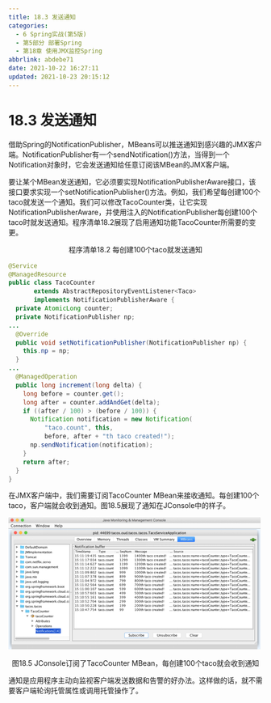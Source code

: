 ```yaml
---
title: 18.3 发送通知
categories:
  - 6 Spring实战(第5版)
  - 第5部分 部署Spring
  - 第18章 使用JMX监控Spring
abbrlink: abdebe71
date: 2021-10-22 16:27:11
updated: 2021-10-23 20:15:12
---
```

# 18.3 发送通知

借助Spring的NotificationPublisher，MBeans可以推送通知到感兴趣的JMX客户端。NotificationPublisher有一个sendNotification()方法，当得到一个Notification对象时，它会发送通知给任意订阅该MBean的JMX客户端。

要让某个MBean发送通知，它必须要实现NotificationPublisherAware接口，该接口要求实现一个setNotificationPublisher()方法。例如，我们希望每创建100个taco就发送一个通知。我们可以修改TacoCounter类，让它实现NotificationPublisherAware，并使用注入的NotificationPublisher每创建100个taco时就发送通知。程序清单18.2展现了启用通知功能TacoCounter所需要的变更。

<center>程序清单18.2 每创建100个taco就发送通知</center>

```java
@Service
@ManagedResource
public class TacoCounter
       extends AbstractRepositoryEventListener<Taco>
       implements NotificationPublisherAware {
  private AtomicLong counter;
  private NotificationPublisher np;
...
  @Override
  public void setNotificationPublisher(NotificationPublisher np) {
    this.np = np;
  }
...
  @ManagedOperation
  public long increment(long delta) {
    long before = counter.get();
    long after = counter.addAndGet(delta);
    if ((after / 100) > (before / 100)) {
      Notification notification = new Notification(
          "taco.count", this,
          before, after + "th taco created!");
      np.sendNotification(notification);
    }
    return after;
  }
}
```

在JMX客户端中，我们需要订阅TacoCounter MBean来接收通知。每创建100个taco，客户端就会收到通知。图18.5展现了通知在JConsole中的样子。

![image-20211023132709075](https://raw.githubusercontent.com/lanlan2017/images/master/Blog/Sum/20211023132709.png)

<center>图18.5 JConsole订阅了TacoCounter MBean，每创建100个taco就会收到通知</center>

通知是应用程序主动向监视客户端发送数据和告警的好办法。这样做的话，就不需要客户端轮询托管属性或调用托管操作了。

